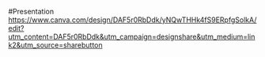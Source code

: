 #Presentation 
https://www.canva.com/design/DAF5r0RbDdk/yNQwTHHk4fS9ERpfgSolkA/edit?utm_content=DAF5r0RbDdk&utm_campaign=designshare&utm_medium=link2&utm_source=sharebutton
